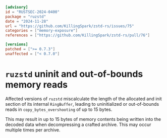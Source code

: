 ```toml
[advisory]
id = "RUSTSEC-2024-0400"
package = "ruzstd"
date = "2024-11-28"
url = "https://github.com/KillingSpark/zstd-rs/issues/75"
categories = ["memory-exposure"]
references = ["https://github.com/KillingSpark/zstd-rs/pull/76"]

[versions]
patched = [">= 0.7.3"]
unaffected = ["< 0.7.0"]
```

# `ruzstd` uninit and out-of-bounds memory reads

Affected versions of `ruzstd` miscalculate the length of the allocated
and init section of its internal `RingBuffer`, leading to uninitialized
or out-of-bounds reads in `copy_bytes_overshooting` of up to 15 bytes.

This may result in up to 15 bytes of memory contents being written
into the decoded data when decompressing a crafted archive.
This may occur multiple times per archive.
